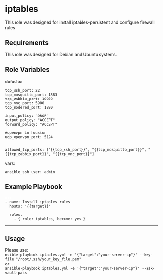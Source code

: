 iptables
=========

This role was designed for install iptables-persistent and configure firewall rules

Requirements
------------

This role was designed for Debian and Ubuntu systems.

Role Variables
--------------

defaults:

```
tcp_ssh_port: 22
tcp_mosquitto_port: 1883
tcp_zabbix_port: 10050
tcp_vnc_port: 5900
tcp_nodered_port: 1880

input_policy: "DROP"
output_policy: "ACCEPT"
forward_policy: "ACCEPT"

#openvpn in houston
udp_openvpn_port: 5194


allowed_tcp_ports: ["{{tcp_ssh_port}}", "{{tcp_mosquitto_port}}", "{{tcp_zabbix_port}}", "{{tcp_vnc_port}}"]
```

vars:

```
ansible_ssh_user: admin
```

Example Playbook
----------------

```
---
- name: Install iptables rules
  hosts: '{{target}}'
  
  roles:
    - { role: iptables, become: yes }

```
-------

Usage
-----
Please use:</br>
`nsible-playbook iptables.yml -e '{"target":"your-server-ip"}' --key-file "/root/.ssh/your_key_file.pem"`</br>
or</br>
```ansible-playbook iptables.yml -e '{"target":"your-server-ip"}' --ask-vault-pass```</br>

